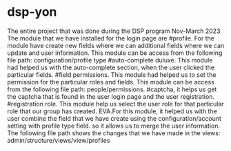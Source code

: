 # dsp-yon
The entire project that was done during the DSP program Nov-March 2023
The module that we have installed for the login page are 
#profile. For the module have create new fields where we can additional fields where we can update and user information. This module can be access from the following file path: configuration/profile type 
#auto-complete duluxe. This module had helped us with the auto-complete section, when the user clicked the particular fields. 
#field permissions. This module had helped us to set the permission for the particular roles and fields. This module can be access from the following file path: people/permissions. 
#captcha, it helps us get the captcha that is found in the user login page and the user registration.
#registration role. This module help us select the user role for that particular role that our group has created.
EVA.For this module, it helped us with the user combine the field that we have create using the configuration/account setting with profile type field. so it allows us to merge the user information. The following file path shows the changes that we have made in the views: admin/structure/views/view/profiles
